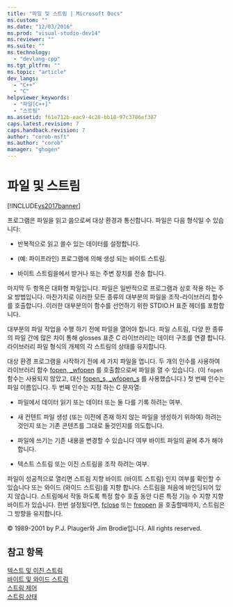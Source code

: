 ```yaml
---
title: "파일 및 스트림 | Microsoft Docs"
ms.custom: ""
ms.date: "12/03/2016"
ms.prod: "visual-studio-dev14"
ms.reviewer: ""
ms.suite: ""
ms.technology: 
  - "devlang-cpp"
ms.tgt_pltfrm: ""
ms.topic: "article"
dev_langs: 
  - "C++"
  - "C"
helpviewer_keywords: 
  - "파일[C++]"
  - "스트림"
ms.assetid: f61e712b-eac9-4c28-bb18-97c3786ef387
caps.latest.revision: 7
caps.handback.revision: 7
author: "corob-msft"
ms.author: "corob"
manager: "ghogen"
---
```

# 파일 및 스트림
[!INCLUDE[vs2017banner](../assembler/inline/includes/vs2017banner.md)]

프로그램은 파일을 읽고 씀으로써 대상 환경과 통신합니다.  파일은 다음 형식일 수 있습니다:  
  
-   반복적으로 읽고 쓸수 있는 데이터를 설정합니다.  
  
-   \(예: 파이프라인\) 프로그램에 의해 생성 되는 바이트 스트림.  
  
-   바이트 스트림을에서 받거나 또는 주변 장치를 전송 합니다.  
  
 마지막 두 항목은 대화형 파일입니다.  파일은 일반적으로 프로그램과 상호 작용 하는 주요 방법입니다.  마찬가지로 이러한 모든 종류의 대부분의 파일을 조작\-라이브러리 함수를 호출합니다.  이러한 대부분의이 함수를 선언하기 위한 STDIO.H 표준 헤더를 포함합니다.  
  
 대부분의 파일 작업을 수행 하기 전에 파일을 열어야 합니다.  파일 스트림, 다양 한 종류의 파일 간에 많은 차이 통해 glosses 표준 C 라이브러리는 데이터 구조를 연결 합니다.  라이브러리 파일 형식의 개체의 각 스트림의 상태를 유지합니다.  
  
 대상 환경 프로그램을 시작하기 전에 세 가지 파일을 엽니다.  두 개의 인수를 사용하여 라이브러리 함수 [fopen, \_wfopen](../c-runtime-library/reference/fopen-wfopen.md) 를 호출함으로써 파일을 열 수 있습니다. \(이 `fopen` 함수는 사용되지 않았고, 대신 [fopen\_s, \_wfopen\_s](../c-runtime-library/reference/fopen-s-wfopen-s.md) 를 사용했습니다.\) 첫 번째 인수는 파일 이름입니다.  두 번째 인수는 지정 하는 C 문자열:  
  
-   파일에서 데이터 읽기 또는 데이터 또는 둘 다를 기록 하려는 여부.  
  
-   새 컨텐트 파일 생성 \(또는 이전에 존재 하지 않는 파일을 생성하기 위하여\) 하려는 것인지 또는 기존 콘텐츠를 그대로 둘것인지를 의도합니다.  
  
-   파일에 쓰기는 기존 내용을 변경할 수 있습니다 여부 바이트 파일의 끝에 추가 해야 합니다.  
  
-   텍스트 스트림 또는 이진 스트림을 조작 하려는 여부.  
  
 파일이 성공적으로 열리면 스트림 지향 바이트 \(바이트 스트림\) 인지 여부를 확인할 수 있습니다 또는 와이드 \(와이드 스트림\)를 지향 합니다.  스트림을 처음에 바인딩되어 있지 않습니다.  스트림에서 작동 하도록 특정 함수 호출 동안 다른 특정 기능 수 지향 지향 바이트가 있습니다.  한번 설정됬다면, [fclose](../c-runtime-library/reference/fclose-fcloseall.md) 또는 [freopen](../c-runtime-library/reference/freopen-wfreopen.md) 을 호출할때까지, 스트림은 그 방향을 유지합니다.  
  
 © 1989\-2001 by P.J.  Plauger와 Jim Brodie입니다.  All rights reserved.  
  
## 참고 항목  
 [텍스트 및 이진 스트림](../c-runtime-library/text-and-binary-streams.md)   
 [바이트 및 와이드 스트림](../c-runtime-library/byte-and-wide-streams.md)   
 [스트림 제어](../c-runtime-library/controlling-streams.md)   
 [스트림 상태](../c-runtime-library/stream-states.md)